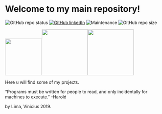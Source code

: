 # Welcome to my main repository!
![GitHub repo status](https://img.shields.io/badge/GitHub-PRO-orange)
[![GitHub linkedIn](https://img.shields.io/badge/Linkedin-ViniciusLimaFernandes-blueviolet)](https://br.linkedin.com/in/viniciuslimafernandes)
![Maintenance](https://img.shields.io/maintenance/yes/2019?style=plastic) 
![GitHub repo size](https://img.shields.io/github/repo-size/ViniciusLimaFernandes/Main?style=plastic)

<img src = "https://encrypted-tbn0.gstatic.com/images?q=tbn%3AANd9GcQX6syoZE4v_1Vhd9YfQAjNMXZih5VgMvdv2UuS1TdxfLvLu97m" height="120" width="120"><img src = "https://portal.ifpe.edu.br/campus/palmares/noticias/curso-de-extensao-em-java/javalogo.png/@@images/bf2f5d2c-6545-43bc-b187-9d01c6875d56.png" height="150" width="150"><img src = "https://i.dlpng.com/static/png/1519468--c-plus-plus-png-512_512_preview.png" height="150" width="150">

Here u will find some of my projects.

“Programs must be written for people to read, and only incidentally for machines to execute.” -Harold

by Lima, Vinicius 2019.
